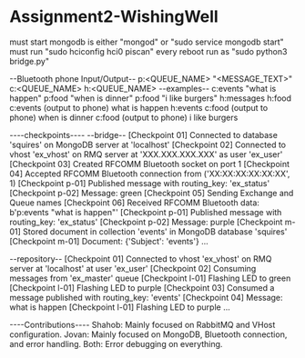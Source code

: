 # Assignment2-WishingWell
must start mongodb is either "mongod" or "sudo service mongodb start"
must run "sudo hciconfig hci0 piscan" every reboot
run as "sudo python3 bridge.py"

--Bluetooth phone Input/Output--
p:<QUEUE_NAME> "<MESSAGE_TEXT>"
c:<QUEUE_NAME>
h:<QUEUE_NAME>
--examples--
c:events "what is happen"
p:food "when is dinner"
p:food "i like burgers"
h:messages
h:food
c:events
(output to phone) what is happen
h:events
c:food
(output to phone) when is dinner
c:food
(output to phone) i like burgers

----checkpoints----
--bridge--
[Checkpoint 01] Connected to database 'squires' on MongoDB server at 'localhost'
[Checkpoint 02] Connected to vhost 'ex_vhost' on RMQ server at 'XXX.XXX.XXX.XXX' as user 'ex_user'
[Checkpoint 03] Created RFCOMM Bluetooth socket on port 1
[Checkpoint 04] Accepted RFCOMM Bluetooth connection from ('XX:XX:XX:XX:XX:XX', 1)
[Checkpoint p-01] Published message with routing_key: 'ex_status'
[Checkpoint p-02] Message: green
[Checkpoint 05] Sending Exchange and Queue names
[Checkpoint 06] Received RFCOMM Bluetooth data: b'p:events "what is happen"'
[Checkpoint p-01] Published message with routing_key: 'ex_status'
[Checkpoint p-02] Message: purple
[Checkpoint m-01] Stored document in collection 'events' in MongoDB database 'squires'
[Checkpoint m-01] Document: {'Subject': 'events'}
...

--repository--
[Checkpoint 01] Connected to vhost 'ex_vhost' on RMQ server at 'localhost' at user 'ex_user'
[Checkpoint 02] Consuming messages from 'ex_master' queue
[Checkpoint l-01] Flashing LED to green
[Checkpoint l-01] Flashing LED to purple
[Checkpoint 03] Consumed a message published with routing_key: 'events'
[Checkpoint 04] Message: what is happen
[Checkpoint l-01] Flashing LED to purple
...

----Contributions----
Shahob: Mainly focused on RabbitMQ and VHost configuration.
Jovan: Mainly focused on MongoDB, Bluetooth connection, and error handling.
Both: Error debugging on everything.

